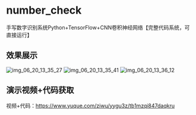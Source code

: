 # number_check
手写数字识别系统Python+TensorFlow+CNN卷积神经网络【完整代码系统，可直接运行】

## 效果展示
![img_06_20_13_35_27](https://github.com/ziwupython/number_check/assets/133186350/55d67e5d-285c-4c54-9b04-ebefc53d631f)
![img_06_20_13_35_41](https://github.com/ziwupython/number_check/assets/133186350/361cb318-36b8-4775-ba31-0bd74fc5a053)
![img_06_20_13_36_12](https://github.com/ziwupython/number_check/assets/133186350/cc2f57e6-2ad0-4310-8986-6ed567d9c683)

## 演示视频+代码获取
视频+代码：https://www.yuque.com/ziwu/yygu3z/tb1mzqi847daqkru
